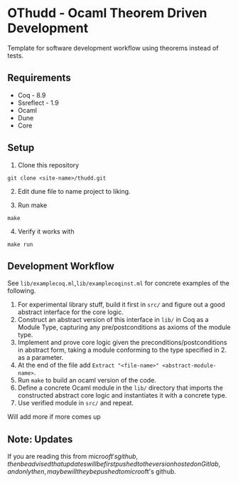 # OThudd - Ocaml Theorem Driven Development
Template for software development workflow using theorems instead of tests.

<TODO add synopsis>

## Requirements
 - Coq - 8.9
 - Ssreflect - 1.9
 - Ocaml
 - Dune
 - Core

## Setup
1. Clone this repository

```
git clone <site-name>/thudd.git
```

2. Edit dune file to name project to liking.

3. Run make

```
make
```

4. Verify it works with

```
make run
```

## Development Workflow

See `lib/examplecoq.ml`,`lib/examplecoqinst.ml` for concrete examples of the following.

1. For experimental library stuff, build it first in `src/` and figure out a good abstract interface for the core logic.
2. Construct an abstract version of this interface in `lib/` in Coq as a Module Type, capturing any pre/postconditions as axioms of the module type.
3. Implement and prove core logic given the preconditions/postconditions in abstract form,  taking a module conforming to the type specified in 2. as a parameter.
4. At the end of the file add `Extract "<file-name>" <abstract-module-name>`.
5. Run `make` to build an ocaml version of the code.
6. Define a concrete Ocaml module in the `lib/` directory that imports the constructed abstract core logic and instantiates it with a concrete type. 
7. Use verified module in `src/` and repeat.

Will add more if more comes up

## Note: Updates
 If you are reading this from micro$oft's github, then be advised that
 updates will be first pushed to the version hosted on Gitlab, and
 only then, maybe will they be pushed to micro$oft's github.
